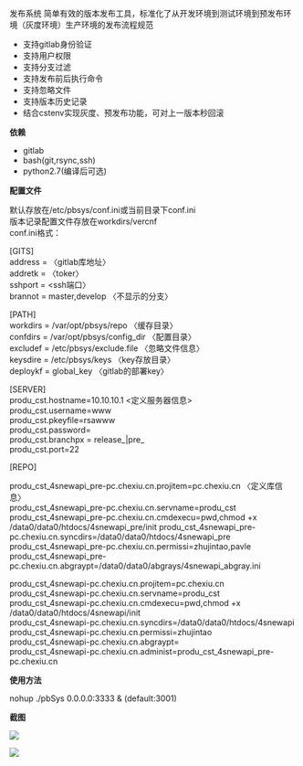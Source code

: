 
发布系统  简单有效的版本发布工具，标准化了从开发环境到测试环境到预发布环境（灰度环境）生产环境的发布流程规范


- 支持gitlab身份验证
- 支持用户权限
- 支持分支过滤
- 支持发布前后执行命令
- 支持忽略文件
- 支持版本历史记录
- 结合cstenv实现灰度、预发布功能，可对上一版本秒回滚


**依赖**

-   gitlab
-   bash(git,rsync,ssh)
-   python2.7(编译后可选)

**配置文件**

默认存放在/etc/pbsys/conf.ini或当前目录下conf.ini  
版本记录配置文件存放在workdirs/vercnf  
conf.ini格式：  

[GITS]  
address = 〈gitlab库地址〉   
addretk = 〈toker〉  
sshport = <ssh端口〉  
brannot	= master,develop 〈不显示的分支〉  

[PATH]  
workdirs = /var/opt/pbsys/repo 〈缓存目录〉  
confdirs = /var/opt/pbsys/config_dir 〈配置目录〉  
excludef = /etc/pbsys/exclude.file 〈忽略文件信息〉  
keysdire = /etc/pbsys/keys 〈key存放目录〉  
deploykf = global_key 〈gitlab的部署key〉  

[SERVER]  
produ_cst.hostname=10.10.10.1 <定义服务器信息>  
produ_cst.username=www  
produ_cst.pkeyfile=rsawww  
produ_cst.password=  
produ_cst.branchpx = release_|pre_  
produ_cst.port=22  

[REPO]


produ_cst_4snewapi_pre-pc.chexiu.cn.projitem=pc.chexiu.cn 〈定义库信息〉  
produ_cst_4snewapi_pre-pc.chexiu.cn.servname=produ_cst  
produ_cst_4snewapi_pre-pc.chexiu.cn.cmdexecu=pwd,chmod +x /data0/data0/htdocs/4snewapi_pre/init
produ_cst_4snewapi_pre-pc.chexiu.cn.syncdirs=/data0/data0/htdocs/4snewapi_pre  
produ_cst_4snewapi_pre-pc.chexiu.cn.permissi=zhujintao,pavle  
produ_cst_4snewapi_pre-pc.chexiu.cn.abgraypt=/data0/data0/abgrays/4snewapi_abgray.ini  

produ_cst_4snewapi-pc.chexiu.cn.projitem=pc.chexiu.cn  
produ_cst_4snewapi-pc.chexiu.cn.servname=produ_cst  
produ_cst_4snewapi-pc.chexiu.cn.cmdexecu=pwd,chmod +x /data0/data0/htdocs/4snewapi/init  
produ_cst_4snewapi-pc.chexiu.cn.syncdirs=/data0/data0/htdocs/4snewapi  
produ_cst_4snewapi-pc.chexiu.cn.permissi=zhujintao  
produ_cst_4snewapi-pc.chexiu.cn.abgraypt=  
produ_cst_4snewapi-pc.chexiu.cn.administ=produ_cst_4snewapi_pre-pc.chexiu.cn  

**使用方法**

 nohup ./pbSys 0.0.0.0:3333 & (default:3001) 


**截图**

![](https://i.imgur.com/dP3Vtdu.png)

![](https://i.imgur.com/vRoy42q.png)

